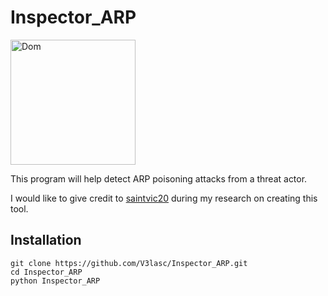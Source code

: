 # Inspector_ARP
<img src='http://cdn.newsapi.com.au/image/v1/d9184ca6e0baf02362edcd2f0ed6a24c' alt='Dom' width='200px'>

This program will help detect ARP poisoning attacks from a threat actor.

I would like to give credit to [saintvic20](https://github.com/saintvic20/ARP-SPOOF-DETECTOR) during my research on creating this tool.

## Installation
```
git clone https://github.com/V3lasc/Inspector_ARP.git
cd Inspector_ARP
python Inspector_ARP
```
